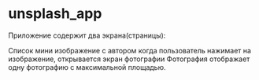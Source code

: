 # unsplash_app
Приложение содержит два экрана(страницы):

Список
мини изображение с автором
когда пользователь нажимает на изображение, открывается экран фотографии 
Фотография
отображает одну фотографию с максимальной площадью.
